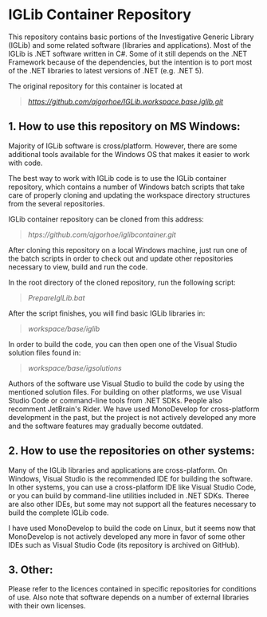 # IGLib Container Repository

This repository contains basic portions of the Investigative Generic Library (IGLib) and some related software (libraries and applications). Most of the IGLib is .NET software written in C#. Some of it still depends on the .NET Framework because of the dependencies, but the intention is to port most of the .NET libraries to latest versions of .NET (e.g. .NET 5).


The original repository for this container is located at

> *https://github.com/ajgorhoe/IGLib.workspace.base.iglib.git*


## 1. How to use this repository on MS Windows:

Majority of IGLib software is cross/platform. However, there are some additional tools available for the Windows OS that makes it easier to work with code.

The best way to work with IGLib code is to use the IGLib container repository, which contains a number of Windows batch scripts that take care of properly cloning and updating the workspace directory structures from the several repositories.

IGLib container repository can be cloned from this address:

> *htps://github.com/ajgorhoe/iglibcontainer.git*


After cloning this repository on a local Windows machine, just run one of the batch scripts in order to check out and update other repositories necessary to view, build and run the code.

In the root directory of the cloned repository, run the following script:

> *PrepareIglLib.bat*

After the script finishes, you will find basic IGLib libraries in:

> *workspace/base/iglib*

In order to build the code, you can then open one of the Visual Studio solution files found in:

> *workspace/base/igsolutions*

Authors of the software use Visual Studio to build the code by using the mentioned solution files. For building on other platforms, we use Visual Studio Code or command-line tools from .NET SDKs. People also recomment JetBrain's Rider. We have used MonoDevelop for cross-platform development in the past, but the project is not actively developed any more and the software features may gradually become outdated.

## 2. How to use the repositories on other systems:

Many of the IGLib libraries and applications are cross-platform. On Windows, Visual Studio is the recommended IDE for building the software. In other systems, you can use a cross-platform IDE like Visual Studio Code, or you can build by command-line utilities included in .NET SDKs. Theree are also other IDEs, but some may not support all the features necessary to build the complete IGLib code. 

I have used MonoDevelop to build the code on Linux, but it seems now that MonoDevelop is not actively developed any more in favor of some other IDEs such as Visual Studio Code (its repository is archived on GitHub). 

## 3. Other:


Please refer to the licences contained in specific repositories for conditions of use. Also note that software depends on a number of external libraries with their own licenses.

